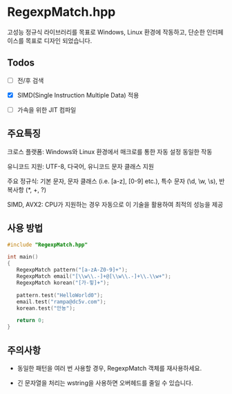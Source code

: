 # RegexpMatch.hpp

고성능 정규식 라이브러리를 목표로 Windows, Linux 환경에 작동하고, 단순한 인터페이스를 목표로 디자인 되었습니다. 

## Todos

- [ ] 전/후 검색

- [X] SIMD(Single Instruction Multiple Data)  적용

- [ ] 가속을 위한 JIT 컴파일

## 주요특징

크로스 플랫폼: Windows와 Linux 환경에서 매크로를 통한 자동 설정 동일한 작동

유니코드 지원: UTF-8, 다국어, 유니코드 문자 클래스 지원

주요 정규식: 기본 문자, 문자 클래스 (i.e. [a-z], [0-9] etc.), 특수 문자 (\d, \w, \s), 반복사항 (*, +, ?)

SIMD, AVX2: CPU가 지원하는 경우 자동으로 이 기술을 활용하여 최적의 성능을 제공

## 사용 방법

```cpp
#include "RegexpMatch.hpp"

int main() 
{
   RegexpMatch pattern("[a-zA-Z0-9]+");
   RegexpMatch email("[\\w\\.-]+@[\\w\\.-]+\\.\\w+");
   RegexpMatch korean("[가-힣]+");

   pattern.test("HelloWorld0");
   email.test("rampa@dc5v.com");
   korean.test("안뇽");

   return 0;
}
```


## 주의사항

 - 동일한 패턴을 여러 번 사용할 경우, RegexpMatch 객체를 재사용하세요.

 - 긴 문자열을 처리는 wstring을 사용하면 오버헤드를 줄일 수 있습니다.
